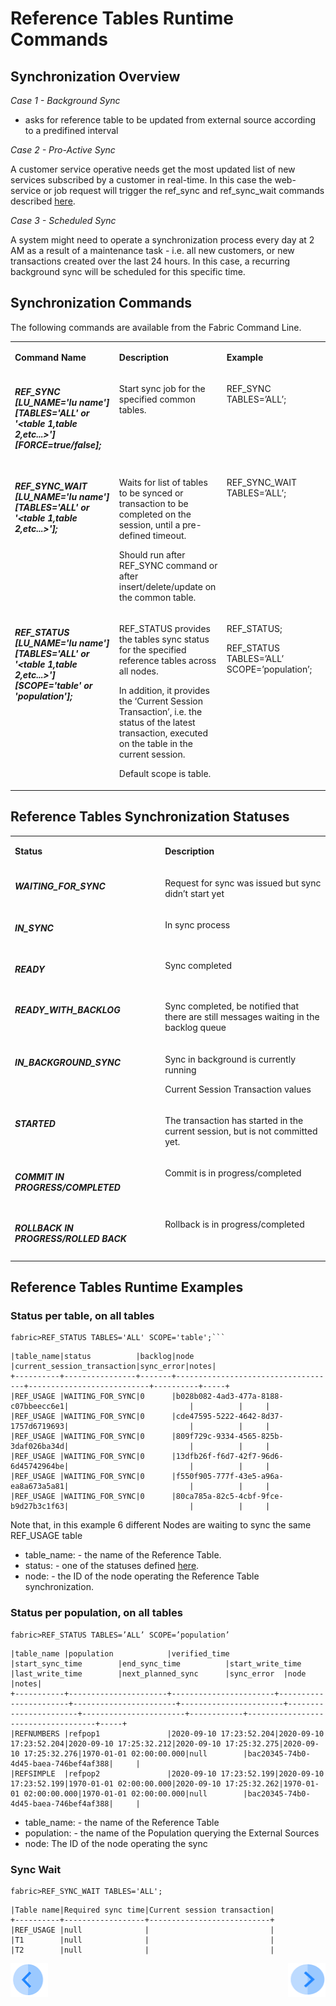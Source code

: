 # Reference Tables Runtime Commands


## Synchronization Overview

*Case 1 - Background Sync*
- asks for reference table to be updated from external source according to a predifined interval


*Case 2 - Pro-Active Sync*

A customer service operative needs get the most updated list of new services subscribed by a customer in real-time. In this case the web-service or job request will trigger the  ref_sync and ref_sync_wait commands described [here](/articles/22_reference(commonDB)_tables/03_fabric_commonDB_runtime.md#ref_sync-lu_namelu-name-tablesall-or-table-1table-2etc-forcetruefalse).


*Case 3 - Scheduled Sync*

A system might need to operate a synchronization process every day at 2 AM as a result of a maintenance task - i.e. all new customers, or new transactions created over the last 24 hours. In this case, a recurring background sync will be scheduled for this specific time.


## Synchronization Commands


The following commands are available from the Fabric Command Line.

<table width="900pxl">
<tbody>
  
<tr>
<td valign="top" width="300pxl"><p><strong>Command Name</strong></p></td>
<td valign="top" width="400pxl"><p><strong>Description</strong></p></td>
<td valign="top" width="300pxl"><p><strong>Example</strong></p></td>
</tr>



<tr>
<td valign="top" width="300pxl"><h5>REF_SYNC [LU_NAME='lu name'] [TABLES='ALL' or '&lttable 1,table 2,etc...&gt'] [FORCE=true/false];</h5></td>
<td valign="top" width="400pxl"><p>Start sync job for the specified common tables.</p></td>
<td valign="top" width="300pxl"><p>REF_SYNC TABLES=’ALL’;</p></td>
</tr> 

<tr>
<td valign="top" width="300pxl"><h5>REF_SYNC_WAIT [LU_NAME='lu name'] [TABLES='ALL' or '&lttable 1,table 2,etc...&gt'];</h5></td>
<td valign="top" width="400pxl"><p>Waits for list of tables to be synced or transaction to be completed on the session, until a pre-defined timeout.</p><p>Should run after REF_SYNC command or after insert/delete/update on the common table.</p></td>
<td valign="top" width="300pxl"><p>REF_SYNC_WAIT TABLES=’ALL’;</p></td>
</tr> 


<tr>
<td valign="top" width="300pxl"><h5>REF_STATUS [LU_NAME='lu name'] [TABLES='ALL' or '&lttable 1,table 2,etc...&gt'] [SCOPE='table' or 'population'];</h5></td>
<td valign="top" width="400pxl"><p>REF_STATUS provides the tables sync status for the specified reference tables across all nodes.</p><p>In addition, it provides the ‘Current Session Transaction’, i.e. the status of the latest transaction, executed on the table in the current session.</p><p>Default scope is table.</p></td>
<td valign="top" width="300pxl"><p>REF_STATUS;</p><p>REF_STATUS TABLES=’ALL’ SCOPE=’population’;</p></td>
</tr> 

</tbody>
</table>


## Reference Tables Synchronization Statuses


<table width="900pxl">
<tbody>
  
<tr>
<td valign="top" width="300pxl"><p><strong>Status</strong></p></td>
<td valign="top" width="400pxl"><p><strong>Description</strong></p></td>
</tr>

<tr>
<td valign="top" width="300pxl"><h5>WAITING_FOR_SYNC</h5></td>
<td valign="top" width="400pxl"><p>Request for sync was issued but sync didn’t start yet</p></td>
</tr> 


<tr>
<td valign="top" width="300pxl"><h5>IN_SYNC</h5></td>
<td valign="top" width="400pxl"><p>In sync process</p></td>
</tr> 

<tr>
<td valign="top" width="300pxl"><h5>READY</h5></td>
<td valign="top" width="400pxl"><p>Sync completed</p></td>
</tr> 

<tr>
<td valign="top" width="300pxl"><h5>READY_WITH_BACKLOG</h5></td>
<td valign="top" width="400pxl"><p>Sync completed, be notified that there are still messages waiting in the backlog queue</p></td>
</tr> 

<tr>
<td valign="top" width="300pxl"><h5>IN_BACKGROUND_SYNC</h5></td>
<td valign="top" width="400pxl"><p>Sync in background is currently running</p><p>Current Session Transaction values</p></td>
</tr> 

<tr>
<td valign="top" width="300pxl"><h5>STARTED</h5></td>
<td valign="top" width="400pxl"><p>The transaction has started in the current session, but is not committed yet.</p></td>
</tr> 

<tr>
<td valign="top" width="300pxl"><h5>COMMIT IN PROGRESS/COMPLETED</h5></td>
<td valign="top" width="400pxl"><p>Commit is in progress/completed</p></td>
</tr> 

<tr>
<td valign="top" width="300pxl"><h5>ROLLBACK IN PROGRESS/ROLLED BACK</h5></td>
<td valign="top" width="400pxl"><p>Rollback is in progress/completed</p></td>
</tr> 

</tbody>
</table>


## Reference Tables Runtime Examples


### Status per table, on all tables
```
fabric>REF_STATUS TABLES='ALL' SCOPE='table';```
```

```
|table_name|status          |backlog|node                                |current_session_transaction|sync_error|notes|
+----------+----------------+-------+------------------------------------+---------------------------+----------+-----+
|REF_USAGE |WAITING_FOR_SYNC|0      |b028b082-4ad3-477a-8188-c07bbeecc6e1|                           |          |     |
|REF_USAGE |WAITING_FOR_SYNC|0      |cde47595-5222-4642-8d37-1757d6719693|                           |          |     |
|REF_USAGE |WAITING_FOR_SYNC|0      |809f729c-9334-4565-825b-3daf026ba34d|                           |          |     |
|REF_USAGE |WAITING_FOR_SYNC|0      |13dfb26f-f6d7-42f7-96d6-6d45742964be|                           |          |     |
|REF_USAGE |WAITING_FOR_SYNC|0      |f550f905-777f-43e5-a96a-ea8a673a5a81|                           |          |     |
|REF_USAGE |WAITING_FOR_SYNC|0      |80ca785a-82c5-4cbf-9fce-b9d27b3c1f63|                           |          |     |

```

Note that, in this example 6 different Nodes are waiting to sync the same REF_USAGE table

- table_name: - the name of the Reference Table.
- status: - one of the statuses defined [here](/articles/22_reference(commonDB)_tables/03_fabric_commonDB_runtime.md#reference-tables-synchronization-statuses).
- node: - the ID of the node operating the Reference Table synchronization.


### Status per population, on all tables
```
fabric>REF_STATUS TABLES=’ALL’ SCOPE=’population’
```

```
|table_name |population            |verified_time          |start_sync_time        |end_sync_time          |start_write_time       |last_write_time        |next_planned_sync      |sync_error  |node                                |notes|
+-----------+----------------------+-----------------------+-----------------------+-----------------------+-----------------------+-----------------------+-----------------------+------------+------------------------------------+-----+
|REFNUMBERS |refpop1               |2020-09-10 17:23:52.204|2020-09-10 17:23:52.204|2020-09-10 17:25:32.212|2020-09-10 17:25:32.275|2020-09-10 17:25:32.276|1970-01-01 02:00:00.000|null        |bac20345-74b0-4d45-baea-746bef4af388|     |
|REFSIMPLE  |refpop2               |2020-09-10 17:23:52.199|2020-09-10 17:23:52.199|1970-01-01 02:00:00.000|2020-09-10 17:25:32.262|1970-01-01 02:00:00.000|1970-01-01 02:00:00.000|null        |bac20345-74b0-4d45-baea-746bef4af388|     |
```

- table_name: - the name of the Reference Table
- population: - the name of the Population querying the External Sources
- node: The ID of the node operating the sync



### Sync Wait
```
fabric>REF_SYNC_WAIT TABLES='ALL';
```
```
|Table name|Required sync time|Current session transaction|
+----------+------------------+---------------------------+
|REF_USAGE |null              |                           |
|T1        |null              |                           |
|T2        |null              |                           |
```


[<img align="left" width="60" height="54" src="/articles/images/Previous.png">](/articles/22_reference%28commonDB%29_tables/02_reference_table_fabric_studio.md)

[<img align="right" width="60" height="54" src="/articles/images/Next.png">](/articles/22_reference%28commonDB%29_tables/04_fabric_commonDB_sync.md)

